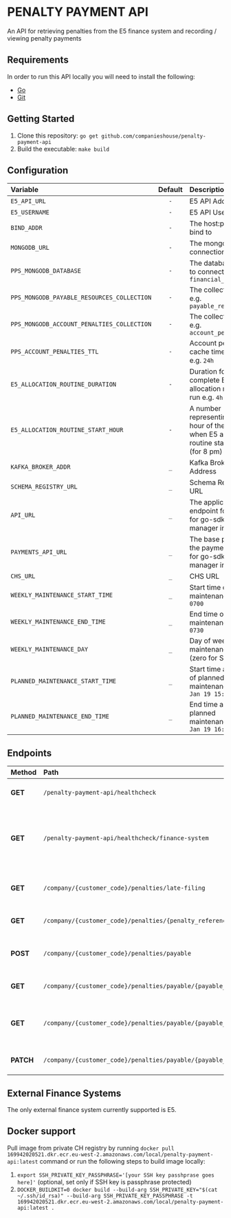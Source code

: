 # PENALTY PAYMENT API

An API for retrieving penalties from the E5 finance system and recording / viewing penalty payments

## Requirements
In order to run this API locally you will need to install the following:

- [Go](https://golang.org/doc/install)
- [Git](https://git-scm.com/downloads)

## Getting Started
1. Clone this repository: `go get github.com/companieshouse/penalty-payment-api`
1. Build the executable: `make build`

## Configuration
| Variable                                        | Default | Description                                                                                       |
|:------------------------------------------------|:-------:|:--------------------------------------------------------------------------------------------------|
| `E5_API_URL`                                    |   `-`   | E5 API Address                                                                                    |
| `E5_USERNAME`                                   |   `-`   | E5 API Username                                                                                   |
| `BIND_ADDR`                                     |   `-`   | The host:port to bind to                                                                          |
| `MONGODB_URL`                                   |   `-`   | The mongo db connection string                                                                    |
| `PPS_MONGODB_DATABASE`                          |   `-`   | The database name to connect to e.g. `financial_penalties`                                        |
| `PPS_MONGODB_PAYABLE_RESOURCES_COLLECTION`      |   `-`   | The collection name e.g. `payable_resources`                                                      |
| `PPS_MONGODB_ACCOUNT_PENALTIES_COLLECTION`      |   `-`   | The collection name e.g. `account_penalties`                                                      |
| `PPS_ACCOUNT_PENALTIES_TTL`                     |   `-`   | Account penalties cache time to live  e.g. `24h`                                                  |
| `E5_ALLOCATION_ROUTINE_DURATION`                |   `-`   | Duration for a complete E5 allocation routine run  e.g. `4h`                                      |
| `E5_ALLOCATION_ROUTINE_START_HOUR`              |   `-`   | A number representing the hour of the day when E5 allocation routine starts  e.g. `20` (for 8 pm) |
| `KAFKA_BROKER_ADDR`                             |   `_`   | Kafka Broker Address                                                                              |
| `SCHEMA_REGISTRY_URL`                           |   `_`   | Schema Registry URL                                                                               |
| `API_URL`                                       |   `_`   | The application endpoint for the API, for go-sdk-manager integration                              |
| `PAYMENTS_API_URL`                              |   `_`   | The base path for the payments API, for go-sdk-manager integration                                |
| `CHS_URL`                                       |   `_`   | CHS URL                                                                                           |
| `WEEKLY_MAINTENANCE_START_TIME`                 |   `_`   | Start time of weekly maintenance e.g. `0700`                                                      |
| `WEEKLY_MAINTENANCE_END_TIME`                   |   `_`   | End time of weekly maintenance e.g. `0730`                                                        |
| `WEEKLY_MAINTENANCE_DAY`                        |   `_`   | Day of weekly maintenance e.g. `0` (zero for Sunday)                                              |
| `PLANNED_MAINTENANCE_START_TIME`                |   `_`   | Start time and date of planned maintenance e.g. `01 Jan 19 15:04 BST`                             |
| `PLANNED_MAINTENANCE_END_TIME`                  |   `_`   | End time and date of planned maintenance e.g. `31 Jan 19 16:59 BST`                               |

## Endpoints

| Method    | Path                                                              | Description                                                           |
|:----------|:------------------------------------------------------------------|:----------------------------------------------------------------------|
| **GET**   | `/penalty-payment-api/healthcheck`                                | Standard healthcheck endpoint                                         |
| **GET**   | `/penalty-payment-api/healthcheck/finance-system`                 | Healthcheck endpoint to check whether the finance system is available |
| **GET**   | `/company/{customer_code}/penalties/late-filing`                  | List the late filing penalties for a company                          |
| **GET**   | `/company/{customer_code}/penalties/{penalty_reference_type}`     | List the financial penalties                                          |
| **POST**  | `/company/{customer_code}/penalties/payable`                      | Create a payable penalty resource                                     |
| **GET**   | `/company/{customer_code}/penalties/payable/{payable_ref}`         | Get a payable resource                                                |
| **GET**   | `/company/{customer_code}/penalties/payable/{payable_ref}/payment` | List the cost items related to the penalty resource                   |
| **PATCH** | `/company/{customer_code}/penalties/payable/{payable_ref}/payment` | Mark the resource as paid                                             |

## External Finance Systems
The only external finance system currently supported is E5.

## Docker support

Pull image from private CH registry by running `docker pull 169942020521.dkr.ecr.eu-west-2.amazonaws.com/local/penalty-payment-api:latest` command or run the following steps to build image locally:

1. `export SSH_PRIVATE_KEY_PASSPHRASE='[your SSH key passhprase goes here]'` (optional, set only if SSH key is passphrase protected)
2. `DOCKER_BUILDKIT=0 docker build --build-arg SSH_PRIVATE_KEY="$(cat ~/.ssh/id_rsa)" --build-arg SSH_PRIVATE_KEY_PASSPHRASE -t 169942020521.dkr.ecr.eu-west-2.amazonaws.com/local/penalty-payment-api:latest .`
